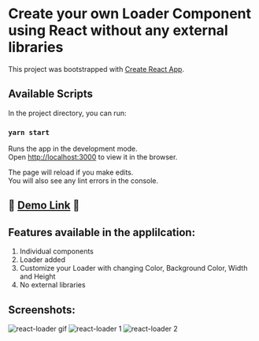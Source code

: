 # Create your own Loader Component using React without any external libraries

This project was bootstrapped with [Create React App](https://github.com/facebook/create-react-app).

## Available Scripts

In the project directory, you can run:

### `yarn start`

Runs the app in the development mode.\
Open [http://localhost:3000](http://localhost:3000) to view it in the browser.

The page will reload if you make edits.\
You will also see any lint errors in the console.

## <g-emoji class="g-emoji" alias="tada" fallback-src="https://github.githubassets.com/images/icons/emoji/unicode/1f389.png">🎉 </g-emoji> [Demo Link](https://jebasuthan.github.io/react-loader/) <g-emoji class="g-emoji" alias="tada" fallback-src="https://github.githubassets.com/images/icons/emoji/unicode/1f389.png">🎉</g-emoji>

## Features available in the applilcation:
1. Individual components
2. Loader added
3. Customize your Loader with changing Color, Background Color, Width and Height
4. No external libraries

## Screenshots:
![react-loader gif](https://user-images.githubusercontent.com/3702438/147038548-750c37a2-44fc-4428-bfcf-ae121b47f6bb.gif)
![react-loader 1](https://user-images.githubusercontent.com/3702438/147038576-f7b037ca-182f-43bb-8edd-7e0874bda906.png)
![react-loader 2](https://user-images.githubusercontent.com/3702438/147038567-da85bcd0-644f-4059-90de-bc99894ff929.png)
